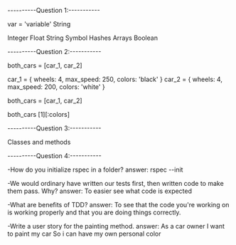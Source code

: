 

----------Question 1:-----------

var = 'variable'
String

Integer
Float
String
Symbol
Hashes
Arrays
Boolean



----------Question 2:-----------

both_cars = [car_1, car_2]

car_1 = { wheels: 4, max_speed: 250, colors: 'black' }
car_2 = { wheels: 4, max_speed: 200, colors: 'white' }

both_cars = [car_1, car_2]

both_cars [1][:colors]



----------Question 3:-----------

Classes and methods



----------Question 4:-----------

-How do you initialize rspec in a folder?
answer: rspec --init

-We would ordinary have written our tests first, then written code to make them pass. Why?
answer: To easier see what code is expected

-What are benefits of TDD?
answer: To see that the code you're working on is working properly and that you are doing things correctly. 

-Write a user story for the painting method.
answer:
As a car owner 
I want to paint my car
So i can have my own personal color
